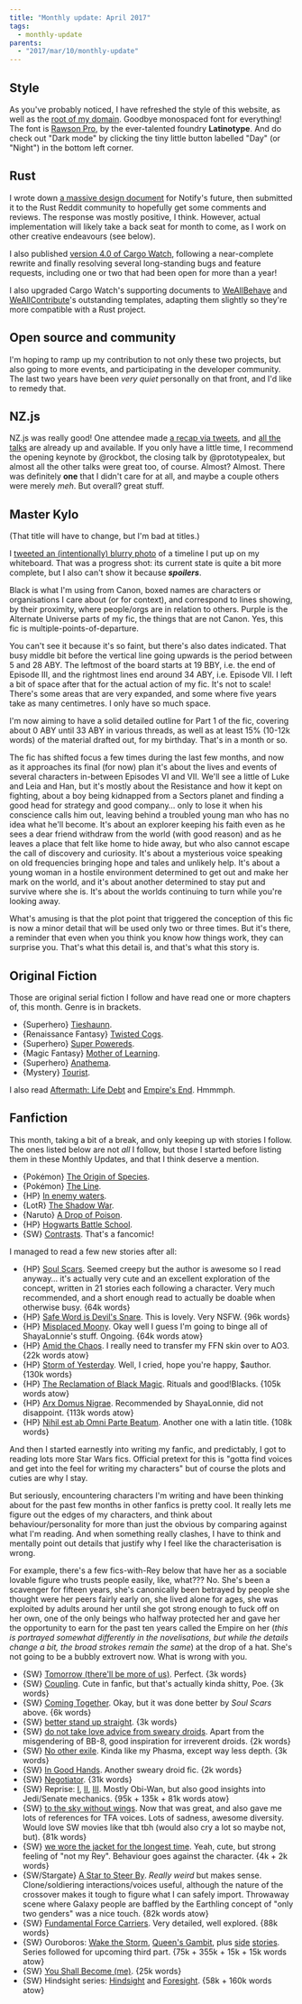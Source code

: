 ```yaml
---
title: "Monthly update: April 2017"
tags:
  - monthly-update
parents:
  - "2017/mar/10/monthly-update"
---
```


## Style

As you've probably noticed, I have refreshed the style of this website, as well
as the [root of my domain][root]. Goodbye monospaced font for everything! The
font is [Rawson Pro], by the ever-talented foundry **Latinotype**. And do check
out "Dark mode" by clicking the tiny little button labelled "Day" (or "Night")
in the bottom left corner.

[root]: https://passcod.name
[Rawson Pro]: https://www.myfonts.com/fonts/latinotype/rawson

## Rust

I wrote down [a massive design document][desdoc] for Notify's future, then
submitted it to the Rust Reddit community to hopefully get some comments and
reviews. The response was mostly positive, I think. However, actual
implementation will likely take a back seat for month to come, as I work on
other creative endeavours (see below).

I also published [version 4.0 of Cargo Watch][watch4], following a
near-complete rewrite and finally resolving several long-standing bugs and
feature requests, including one or two that had been open for more than a year!

I also upgraded Cargo Watch's supporting documents to [WeAllBehave][wab] and
[WeAllContribute][wac]'s outstanding templates, adapting them slightly so
they're more compatible with a Rust project.

[desdoc]: https://github.com/passcod/notify/issues/117
[watch4]: https://github.com/passcod/cargo-watch/releases/tag/v4.0.0
[wab]: https://github.com/WeAllJS/weallbehave
[wac]: https://github.com/WeAllJS/weallcontribute

## Open source and community

I'm hoping to ramp up my contribution to not only these two projects, but also
going to more events, and participating in the developer community. The last
two years have been _very quiet_ personally on that front, and I'd like to
remedy that.

## NZ.js

NZ.js was really good! One attendee made [a recap via tweets][nzjs-recap], and
[all the talks][nzjs-talks] are already up and available. If you only have a
little time, I recommend the opening keynote by @rockbot, the closing talk by
@prototypealex, but almost all the other talks were great too, of course.
Almost? Almost. There was definitely **one** that I didn't care for at all, and
maybe a couple others were merely _meh_. But overall? great stuff.

[nzjs-recap]: https://storify.com/knfrances/nz-js-con-wellington-march-2017
[nzjs-talks]: http://conference.javascript.org.nz/schedule/

## Master Kylo

(That title will have to change, but I'm bad at titles.)

I [tweeted an (intentionally) blurry photo][mk-timeline] of a timeline I put up
on my whiteboard. That was a progress shot: its current state is quite a bit
more complete, but I also can't show it because ***spoilers***.

Black is what I'm using from Canon, boxed names are characters or organisations
I care about (or for context), and correspond to lines showing, by their
proximity, where people/orgs are in relation to others. Purple is the Alternate
Universe parts of my fic, the things that are not Canon. Yes, this fic is
multiple-points-of-departure.

You can't see it because it's so faint, but there's also dates indicated. That
busy middle bit before the vertical line going upwards is the period between 5
and 28 ABY. The leftmost of the board starts at 19 BBY, i.e. the end of Episode
III, and the rightmost lines end around 34 ABY, i.e. Episode VII. I left a bit
of space after that for the actual action of my fic. It's not to scale! There's
some areas that are very expanded, and some where five years take as many
centimetres. I only have so much space.

I'm now aiming to have a solid detailed outline for Part 1 of the fic, covering
about 0 ABY until 33 ABY in various threads, as well as at least 15% (10-12k
words) of the material drafted out, for my birthday. That's in a month or so.

The fic has shifted focus a few times during the last few months, and now as it
approaches its final (for now) plan it's about the lives and events of several
characters in-between Episodes VI and VII. We'll see a little of Luke and Leia
and Han, but it's mostly about the Resistance and how it kept on fighting,
about a boy being kidnapped from a Sectors planet and finding a good head for
strategy and good company… only to lose it when his conscience calls him out,
leaving behind a troubled young man who has no idea what he'll become. It's
about an explorer keeping his faith even as he sees a dear friend withdraw from
the world (with good reason) and as he leaves a place that felt like home to
hide away, but who also cannot escape the call of discovery and curiosity. It's
about a mysterious voice speaking on old frequencies bringing hope and tales
and unlikely help. It's about a young woman in a hostile environment determined
to get out and make her mark on the world, and it's about another determined to
stay put and survive where she is. It's about the worlds continuing to turn
while you're looking away.

What's amusing is that the plot point that triggered the conception of this fic
is now a minor detail that will be used only two or three times. But it's
there, a reminder that even when you think you know how things work, they can
surprise you. That's what this detail is, and that's what this story is.

[mk-timeline]: https://twitter.com/passcod/status/843336749388447744

## Original Fiction

Those are original serial fiction I follow and have read one or more chapters
of, this month. Genre is in brackets.

- {Superhero} [Tieshaunn](https://tieshaunn.wordpress.com).
- {Renaissance Fantasy} [Twisted Cogs](https://twistedcogs.wordpress.com/).
- {Superhero} [Super Powereds](http://www.drewhayesnovels.com/superpowereds/).
- {Magic Fantasy} [Mother of Learning](https://www.fictionpress.com/s/2961893/1/Mother-of-Learning).
- {Superhero} [Anathema](https://anathemaserial.wordpress.com/).
- {Mystery} [Tourist](https://notsafforwork.com/tourist/).

I also read [Aftermath: Life Debt](https://en.wikipedia.org/wiki/Star_Wars:_Aftermath:_Life_Debt) and [Empire's End](https://en.wikipedia.org/wiki/Star_Wars:_Aftermath:_Empire%27s_End). Hmmmph.

## Fanfiction

This month, taking a bit of a break, and only keeping up with stories I follow.
The ones listed below are not _all_ I follow, but those I started before
listing them in these Monthly Updates, and that I think deserve a mention.

- {Pokémon} [The Origin of Species](https://www.fanfiction.net/s/9794740/1/Pokemon-The-Origin-of-Species).
- {Pokémon} [The Line](https://www.fanfiction.net/s/11273833/1/Pok%C3%A9mon-The-Line).
- {HP} [In enemy waters](https://www.fanfiction.net/s/11685990/1/In-enemy-waters).
- {LotR} [The Shadow War](https://www.fanfiction.net/s/10853714/1/The-Shadow-War).
- {Naruto} [A Drop of Poison](https://www.fanfiction.net/s/4573620/1/A-Drop-of-Poison).
- {HP} [Hogwarts Battle School](https://www.fanfiction.net/s/8379655/1/Hogwarts-Battle-School).
- {SW} [Contrasts](http://contrasts-comic.tumblr.com/). That's a fancomic!

I managed to read a few new stories after all:

- {HP} [Soul Scars](https://www.fanfiction.net/s/11923792/1/Soul-Scars). Seemed creepy but the author is awesome so I read anyway… it's actually very cute and an excellent exploration of the concept, written in 21 stories each following a character. Very much recommended, and a short enough read to actually be doable when otherwise busy. {64k words}
- {HP} [Safe Word is Devil's Snare](https://archiveofourown.org/works/8376331). This is lovely. Very NSFW. {96k words}
- {HP} [Misplaced Moony](https://archiveofourown.org/works/8376253). Okay well I guess I'm going to binge all of ShayaLonnie's stuff. Ongoing. {64k words atow}
- {HP} [Amid the Chaos](https://archiveofourown.org/works/8375905). I really need to transfer my FFN skin over to AO3. {22k words atow}
- {HP} [Storm of Yesterday](https://archiveofourown.org/works/8850352). Well, I cried, hope you're happy, $author. {130k words}
- {HP} [The Reclamation of Black Magic](https://archiveofourown.org/works/8374798). Rituals and good!Blacks. {105k words atow}
- {HP} [Arx Domus Nigrae](https://www.fanfiction.net/s/10506441/1/Arx-Domus-Nigrae). Recommended by ShayaLonnie, did not disappoint. {113k words atow}
- {HP} [Nihil est ab Omni Parte Beatum](https://archiveofourown.org/works/5733457). Another one with a latin title. {108k words}

And then I started earnestly into writing my fanfic, and predictably, I got to
reading lots more Star Wars fics. Official pretext for this is "gotta find
voices and get into the feel for writing my characters" but of course the plots
and cuties are why I stay.

But seriously, encountering characters I'm writing and have been thinking about
for the past few months in other fanfics is pretty cool. It really lets me
figure out the edges of my characters, and think about behaviour/personality
for more than just the obvious by comparing against what I'm reading. And when
something really clashes, I have to think and mentally point out details that
justify why I feel like the characterisation is wrong.

For example, there's a few fics-with-Rey below that have her as a sociable
lovable figure who trusts people easily, like, what??? No. She's been a
scavenger for fifteen years, she's canonically been betrayed by people she
thought were her peers fairly early on, she lived alone for ages, she was
exploited by adults around her until she got strong enough to fuck off on her
own, one of the only beings who halfway protected her and gave her the
opportunity to earn for the past ten years called the Empire on her (*this is
portrayed somewhat differently in the novelisations, but while the details
change a bit, the broad strokes remain the same*) at the drop of a hat. She's
not going to be a bubbly extrovert now. What is wrong with you.

- {SW} [Tomorrow (there'll be more of us)](https://archiveofourown.org/works/5648131). Perfect. {3k words}
- {SW} [Coupling](https://archiveofourown.org/works/5494547). Cute in fanfic, but that's actually kinda shitty, Poe. {3k words}
- {SW} [Coming Together](https://archiveofourown.org/works/5553476). Okay, but it was done better by _Soul Scars_ above. {6k words}
- {SW} [better stand up straight](https://archiveofourown.org/works/5481992). {3k words}
- {SW} [do not take love advice from sweary droids](https://archiveofourown.org/works/5754172). Apart from the misgendering of BB-8, good inspiration for irreverent droids. {2k words}
- {SW} [No other exile](https://archiveofourown.org/works/5491907). Kinda like my Phasma, except way less depth. {3k words}
- {SW} [In Good Hands](https://archiveofourown.org/works/5519408). Another sweary droid fic. {2k words}
- {SW} [Negotiator](https://archiveofourown.org/works/3578757). {31k words}
- {SW} Reprise: [I](https://archiveofourown.org/works/5201648), [II](https://archiveofourown.org/works/6689737), [III](https://archiveofourown.org/works/7997587). Mostly Obi-Wan, but also good insights into Jedi/Senate mechanics. {95k + 135k + 81k words atow}
- {SW} [to the sky without wings](https://archiveofourown.org/works/5609887). Now that was great, and also gave me lots of references for TFA voices. Lots of sadness, awesome diversity. Would love SW movies like that tbh (would also cry a lot so maybe not, but). {81k words}
- {SW} [we wore the jacket for the longest time](https://archiveofourown.org/works/5507783). Yeah, cute, but strong feeling of "not my Rey". Behaviour goes against the character. {4k + 2k words}
- {SW/Stargate} [A Star to Steer By](https://archiveofourown.org/works/3514793). _Really weird_ but makes sense. Clone/soldiering interactions/voices useful, although the nature of the crossover makes it tough to figure what I can safely import. Throwaway scene where Galaxy people are baffled by the Earthling concept of "only two genders" was a nice touch. {82k words atow}
- {SW} [Fundamental Force Carriers](https://archiveofourown.org/works/6252790). Very detailed, well explored. {88k words}
- {SW} Ouroboros: [Wake the Storm](https://archiveofourown.org/works/1080760), [Queen's Gambit](https://archiveofourown.org/works/1287526), plus [side](https://archiveofourown.org/works/2360390) [stories](https://archiveofourown.org/works/2405450). Series followed for upcoming third part. {75k + 355k + 15k + 15k words atow}
- {SW} [You Shall Become (me)](https://archiveofourown.org/works/6113875). {25k words}
- {SW} Hindsight series: [Hindsight](https://archiveofourown.org/works/1046282) and [Foresight](https://archiveofourown.org/works/1167741). {58k + 160k words atow}
